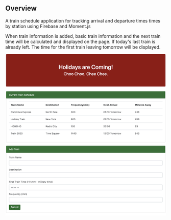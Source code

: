 ## Overview

A train schedule application for tracking arrival and departure times times by station using Firebase and Moment.js

When train information is added, basic train information and the next train time will be calculated and displayed on the page. If today's last train is already left. The time for the first train leaving tomorrow will be displayed.

<img src="https://github.com/huanyang51/train-time/blob/master/repo-assets/Screen-Shot-sm.png" />
